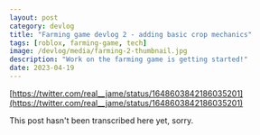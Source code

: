 ```yaml
---
layout: post
category: devlog
title: "Farming game devlog 2 - adding basic crop mechanics"
tags: [roblox, farming-game, tech]
image: /devlog/media/farming-2-thumbnail.jpg
description: "Work on the farming game is getting started!"
date: 2023-04-19
---
```

[https://twitter.com/real__jame/status/1648603842186035201](https://twitter.com/real__jame/status/1648603842186035201)

This post hasn't been transcribed here yet, sorry.
